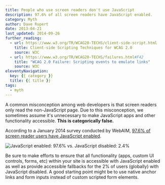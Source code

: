 ```yaml
---
title: People who use screen readers don't use JavaScript
description: 97.6% of all screen readers have JavaScript enabled.
category: Myth
author: Dave Rupert
date: 2013-04-21
last_updated: 2014-09-26
further_reading:
  - url: https://www.w3.org/TR/WCAG20-TECHS/client-side-script.html
    title: Client-side Scripting Techniques for WCAG 2.0
    source: W3C
  - url: https://www.w3.org/TR/WCAG20-TECHS/failures.html#F42
    title: "WCAG 2.0 Failure: Scripting events to emulate links"
    source: W3C
eleventyNavigation:
  key: {{ category }}
  title: {{ title }}
tags:
  - myth
---
```


A common misconception among web developers is that screen readers only read the non-JavaScript page. Due to this misconception, we sometimes assume it's unnecessary to make JavaScript apps and other functionality accessible. **This is categorically false.**

According to a January 2014 survey conducted by WebAIM, [97.6% of screen reader users have JavaScript enabled](https://webaim.org/projects/screenreadersurvey5/#javascript).

![JavaScript enabled: 97.6% vs. JavaScript disabled: 2.4%](https://chart.apis.google.com/chart?chxt=x%2Cy&chtt=Respondents%20with%20JavaScript%20Enabled&cht=p3&chl=Yes%7CNo&chs=500x200&chd=t:97.6%2C2.4&chco=AD3130)

Be sure to make efforts to ensure that all functionality (apps, custom UI controls, forms, etc) within your site is accessible with  JavaScript enabled as well as provide accessible fallbacks for the 2% of users (globally) with JavaScript disabled. A good starting point might be to use native anchor links and form inputs instead of custom scripted form elements.
